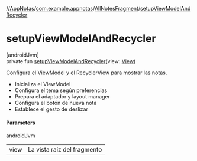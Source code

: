 //[AppNotas](../../../index.md)/[com.example.appnotas](../index.md)/[AllNotesFragment](index.md)/[setupViewModelAndRecycler](setup-view-model-and-recycler.md)

# setupViewModelAndRecycler

[androidJvm]\
private fun [setupViewModelAndRecycler](setup-view-model-and-recycler.md)(view: [View](https://developer.android.com/reference/kotlin/android/view/View.html))

Configura el ViewModel y el RecyclerView para mostrar las notas.

- 
   Inicializa el ViewModel
- 
   Configura el tema según preferencias
- 
   Prepara el adaptador y layout manager
- 
   Configura el botón de nueva nota
- 
   Establece el gesto de deslizar

#### Parameters

androidJvm

| | |
|---|---|
| view | La vista raíz del fragmento |
